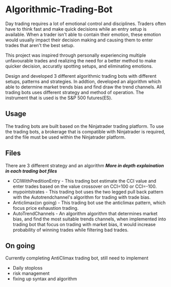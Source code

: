 # Algorithmic-Trading-Bot
Day trading requires a lot of emotional control and disciplines. Traders often have to think fast and make quick decisions while an entry setup is available. When a trader isn't able to contain their emotion, these emotion would usually impact their decision making and causing them to enter trades that aren't the best setup.

This project was inspired through personally experiencing multiple unfavourable trades and realizing the need for a better method to make quicker decision, accuratly spotting setups, and eliminating emotions.

Design and developed 3 different algorithmic trading bots with different setups, patterns and strategies. In addtion, developed an algorithm which able to determine market trends bias and find draw the trend channels. All trading bots uses different strategy and method of operation. The instrument that is used is the S&P 500 futures(ES).

## Usage
The trading bots are built based on the Ninjatrader trading platform. To use the trading bots, a brokerage that is compatible with Ninjatrader is required, and the file must be used within the Ninjatrader platform. 

## Files
There are 3 different strategy and an algorithm
***More in depth explaination in each trading bot files***
* CCIWithPreditionEntry - This trading bot estimate the CCI value and enter trades based on the value crossover on CCI=100 or CCI=-100.
* mypointstrates - This trading bot uses the two legged pull back pattern with the Autotrendchannel's algorithm for trading with trade bias.
* Anticlimax(on going) - This trading bot use the anticlimax pattern, which focus price exhaustion trading.
* AutoTrendChannels - An algorithm algorithm that determines market bias, and find the most suitable trends channels, when implemented into trading bot that focus on trading with market bias, it would increase probability of winning trades while filtering bad trades.

## On going 
Currently completing AntiClimax trading bot, still need to implement
* Daily stoploss
* risk management
* fixing up syntax and algorithm 
